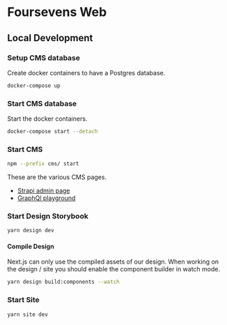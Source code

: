 # Foursevens Web

## Local Development

### Setup CMS database

Create docker containers to have a Postgres database.

```sh
docker-compose up
```

### Start CMS database

Start the docker containers.

```sh
docker-compose start --detach
```

### Start CMS

```sh
npm --prefix cms/ start
```

These are the various CMS pages.

- [Strapi admin page](http://localhost:1337/admin)
- [GraphQl playground](http://localhost:1337/graphql)

### Start Design Storybook

```sh
yarn design dev
```

#### Compile Design

Next.js can only use the compiled assets of our design. When working on the design / site you should enable the component builder in watch mode.

```sh
yarn design build:components --watch
```

### Start Site

```sh
yarn site dev
```
